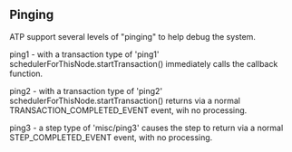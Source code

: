 




## Pinging
ATP support several levels of "pinging" to help debug the system.

ping1 - with a transaction type of 'ping1' schedulerForThisNode.startTransaction() immediately calls the callback function.

ping2 - with a transaction type of 'ping2' schedulerForThisNode.startTransaction() returns via a normal TRANSACTION_COMPLETED_EVENT event, wih no processing.

ping3 - a step type of 'misc/ping3' causes the step to return via a normal STEP_COMPLETED_EVENT event, with no processing.
